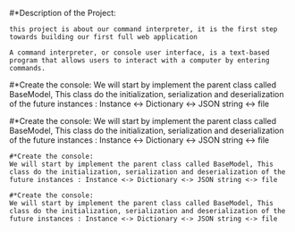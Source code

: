 #*Description of the Project:

	this project is about our command interpreter, it is the first step towards building our first full web application
	
	A command interpreter, or console user interface, is a text-based program that allows users to interact with a computer by entering commands.

#*Create the console:
	We will start by implement the parent class called BaseModel, This class do the initialization, serialization and deserialization of the future instances : Instance <-> Dictionary <-> JSON string <-> file

#*Create the console:
	We will start by implement the parent class called BaseModel, This class do the initialization, serialization and deserialization of the future instances : Instance <-> Dictionary <-> JSON string <-> file

	#*Create the console:
	We will start by implement the parent class called BaseModel, This class do the initialization, serialization and deserialization of the future instances : Instance <-> Dictionary <-> JSON string <-> file

	#*Create the console:
	We will start by implement the parent class called BaseModel, This class do the initialization, serialization and deserialization of the future instances : Instance <-> Dictionary <-> JSON string <-> file
